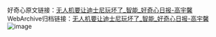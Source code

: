 好奇心原文链接：[无人机要让迪士尼玩坏了_智能_好奇心日报-高宇馨](https://www.qdaily.com/articles/2013.html)
WebArchive归档链接：[无人机要让迪士尼玩坏了_智能_好奇心日报-高宇馨](http://web.archive.org/web/20190623150802/https://www.qdaily.com/articles/2013.html)
![image](http://ww3.sinaimg.cn/large/007d5XDply1g3vbv5ku78j30u03qlazk)